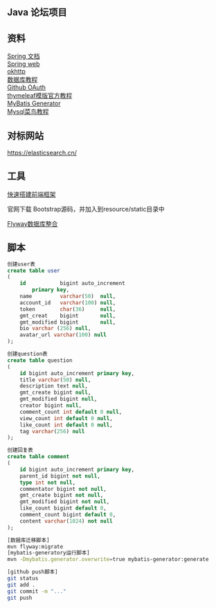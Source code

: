 ## Java 论坛项目


## 资料
[Spring 文档](https://spring.io/guides)  
[Spring web](https://spring.io/guides/gs/serving-web-content/)  
[okhttp](https://square.github.io/okhttp/)  
[数据库教程](https://www.runoob.com/mysql/mysql-tutorial.html)  
[Github OAuth](https://developer.github.com/apps/building-github-apps/)  
[thymeleaf模版官方教程](https://www.thymeleaf.org/doc/tutorials/3.0/usingthymeleaf.html)  
[MyBatis Generator](http://www.mybatis.org/generator/)  
[Mysql菜鸟教程](https://www.runoob.com/mysql/mysql-tutorial.html) 



## 对标网站
https://elasticsearch.cn/

## 工具
[快速搭建前端框架](https://v3.bootcss.com/getting-started/)
 
官网下载 Bootstrap源码，并加入到resource/static目录中

[Flyway数据库整合](https://flywaydb.org/getstarted/)


## 脚本
```sql
创建user表
create table user
(
    id           bigint auto_increment
        primary key,
    name         varchar(50)  null,
    account_id   varchar(100) null,
    token        char(36)     null,
    gmt_creat    bigint       null,
    gmt_modified bigint       null,
    bio varchar (256) null,
    avatar_url varchar(100) null
);

创建question表
create table question
(
	id bigint auto_increment primary key,
	title varchar(50) null,
	description text null,
	gmt_create bigint null,
	gmt_modified bigint null,
	creator bigint null,
	comment_count int default 0 null,
	view_count int default 0 null,
	like_count int default 0 null,
	tag varchar(256) null
);

创建回复表
create table comment
(
    id bigint auto_increment primary key,
    parent_id bigint not null,
    type int not null,
    commentator bigint not null,
    gmt_create bigint not null,
    gmt_modified bigint not null,
    like_count bigint default 0,
    comment_count bigint default 0,
    content varchar(1024) not null
);
```
```bash
[数据库迁移脚本]
mvn flyway:migrate
[mybatis-generatory运行脚本]
mvn -Dmybatis.generator.overwrite=true mybatis-generator:generate

[github push脚本]
git status
git add .
git commit -m "..."
git push



